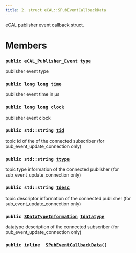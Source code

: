 ```yaml
---
title: 2. struct eCAL::SPubEventCallbackData
---
```


eCAL publisher event callback struct.

# Members

### `public eCAL_Publisher_Event `[`type`](#d7/dcb/structeCAL_1_1SPubEventCallbackData_1aecc8fd8a2f02cbf5386ec5dfcb8dc78d) 

publisher event type

### `public long long `[`time`](#d7/dcb/structeCAL_1_1SPubEventCallbackData_1a8ac417eae8daf46dd5b6a00721268273) 

publisher event time in µs

### `public long long `[`clock`](#d7/dcb/structeCAL_1_1SPubEventCallbackData_1a1998c8d07e9b046f9cf04cfb1b8f7f40) 

publisher event clock

### `public std::string `[`tid`](#d7/dcb/structeCAL_1_1SPubEventCallbackData_1aad6953139e9e168a3313d600e1f2ed12) 

topic id of the of the connected subscriber (for pub_event_update_connection only)

### `public std::string `[`ttype`](#d7/dcb/structeCAL_1_1SPubEventCallbackData_1a6e4f62c71dd68a87379138064e0e54d7) 

topic type information of the connected publisher (for sub_event_update_connection only)

### `public std::string `[`tdesc`](#d7/dcb/structeCAL_1_1SPubEventCallbackData_1a3f57151bd0ae8e9a52bf742473ee23df) 

topic descriptor information of the connected publisher (for sub_event_update_connection only)

### `public `[`SDataTypeInformation`](doxygen/md/zapi-eCAL::SDataTypeInformation.md#d7/d0f/structeCAL_1_1SDataTypeInformation)` `[`tdatatype`](#d7/dcb/structeCAL_1_1SPubEventCallbackData_1aeba8116a327f6e787311e8d75e907112) 

datatype description of the connected subscriber (for pub_event_update_connection only)

### `public inline  `[`SPubEventCallbackData`](#d7/dcb/structeCAL_1_1SPubEventCallbackData_1a5110ac143cdd02f817dfc9854a5f6387)`()` 

